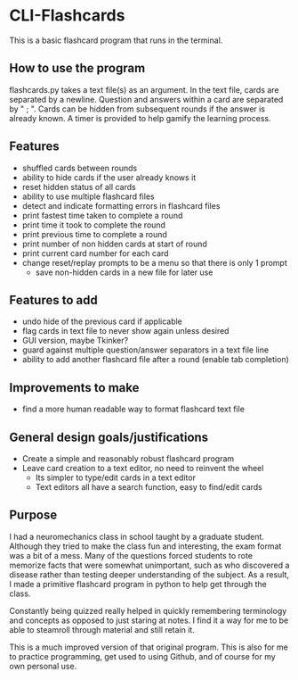 # CLI-Flashcards

This is a basic flashcard program that runs in the terminal. 

## How to use the program
flashcards.py takes a text file(s) as an argument.
In the text file, cards are separated by a newline.
Question and answers within a card are separated by " ; ".
Cards can be hidden from subsequent rounds if the answer is already known.
A timer is provided to help gamify the learning process.

## Features
- shuffled cards between rounds
- ability to hide cards if the user already knows it
- reset hidden status of all cards
- ability to use multiple flashcard files
- detect and indicate formatting errors in flashcard files
- print fastest time taken to complete a round
- print time it took to complete the round
- print previous time to complete a round
- print number of non hidden cards at start of round
 - print current card number for each card
- change reset/replay prompts to be a menu so that there is only 1 prompt
  - save non-hidden cards in a new file for later use

## Features to add
- undo hide of the previous card if applicable
- flag cards in text file to never show again unless desired
- GUI version, maybe Tkinker?
- guard against multiple question/answer separators in a text file line
- ability to add another flashcard file after a round (enable tab completion)

## Improvements to make
- find a more human readable way to format flashcard text file

## General design goals/justifications
- Create a simple and reasonably robust flashcard program
- Leave card creation to a text editor, no need to reinvent the wheel
  - Its simpler to type/edit cards in a text editor
  - Text editors all have a search function, easy to find/edit cards

## Purpose
I had a neuromechanics class in school taught by a graduate student. Although they tried to make the class fun and interesting, the exam format was a bit of a mess. Many of the questions forced students to rote memorize facts that were somewhat unimportant, such as who discovered a disease rather than testing deeper understanding of the subject. As a result, I made a primitive flashcard program in python to help get through the class. 

Constantly being quizzed really helped in quickly remembering terminology and concepts as opposed to just staring at notes. I find it a way for me to be able to steamroll through material and still retain it.

This is a much improved version of that original program. This is also for me to practice programming, get used to using Github, and of course for my own personal use.